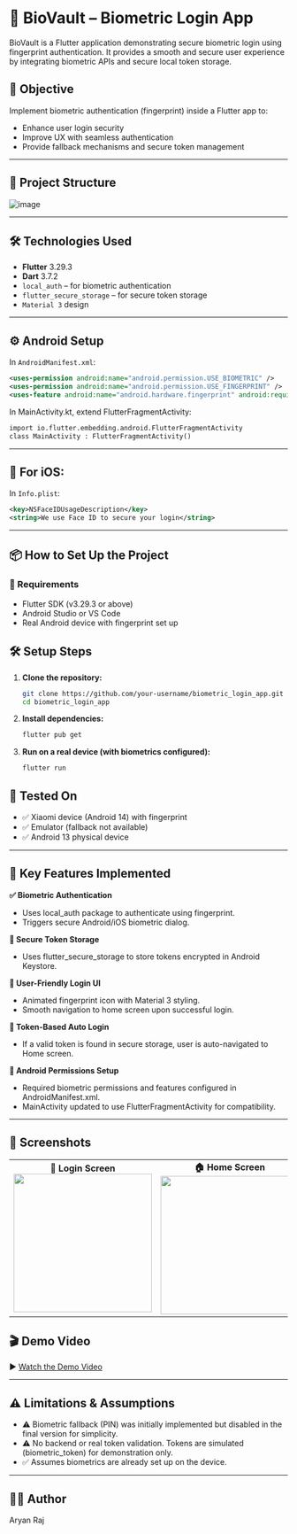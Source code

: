 # 🔐 BioVault – Biometric Login App 

BioVault is a Flutter application demonstrating secure biometric login using fingerprint authentication. It provides a smooth and secure user experience by integrating biometric APIs and secure local token storage.

## 🎯 Objective

Implement biometric authentication (fingerprint) inside a Flutter app to:
- Enhance user login security
- Improve UX with seamless authentication
- Provide fallback mechanisms and secure token management

---

## 📂 Project Structure

![image](https://github.com/user-attachments/assets/4fb45aa0-c4b9-4018-82c8-d80f046a4a15)

---

## 🛠️ Technologies Used

- **Flutter** 3.29.3
- **Dart** 3.7.2
- `local_auth` – for biometric authentication  
- `flutter_secure_storage` – for secure token storage  
- `Material 3` design

---

## ⚙️ Android Setup

In `AndroidManifest.xml`:

```xml
<uses-permission android:name="android.permission.USE_BIOMETRIC" />
<uses-permission android:name="android.permission.USE_FINGERPRINT" />
<uses-feature android:name="android.hardware.fingerprint" android:required="false" />
```

In MainActivity.kt, extend FlutterFragmentActivity:

```xml
import io.flutter.embedding.android.FlutterFragmentActivity
class MainActivity : FlutterFragmentActivity()
```

---

## 🍏 For iOS:

In `Info.plist`:

```xml
<key>NSFaceIDUsageDescription</key>
<string>We use Face ID to secure your login</string>
```

---

## 📦 How to Set Up the Project

### 🔧 Requirements

- Flutter SDK (v3.29.3 or above)
- Android Studio or VS Code
- Real Android device with fingerprint set up
  
## 🛠️ Setup Steps

1. **Clone the repository:**
   ```bash
   git clone https://github.com/your-username/biometric_login_app.git
   cd biometric_login_app
   ```

2. **Install dependencies:**
   ```bash
   flutter pub get
   ```

3. **Run on a real device (with biometrics configured):**
   ```bash
   flutter run
   ```

## 🧪 Tested On

- ✅ Xiaomi device (Android 14) with fingerprint
- ✅ Emulator (fallback not available)
- ✅ Android 13 physical device

---

## 🌟 Key Features Implemented

**✅ Biometric Authentication**
- Uses local_auth package to authenticate using fingerprint.
- Triggers secure Android/iOS biometric dialog.

**🔐 Secure Token Storage**
- Uses flutter_secure_storage to store tokens encrypted in Android Keystore.

**🎨 User-Friendly Login UI**
- Animated fingerprint icon with Material 3 styling.
- Smooth navigation to home screen upon successful login.

**💾 Token-Based Auto Login**
- If a valid token is found in secure storage, user is auto-navigated to Home screen.

**📲 Android Permissions Setup**
- Required biometric permissions and features configured in AndroidManifest.xml.
- MainActivity updated to use FlutterFragmentActivity for compatibility.

---

## 📸 Screenshots

<table>
  <tr>
    <td align="center">
      <strong>🔐 Login Screen</strong><br>
      <img src="https://github.com/user-attachments/assets/8eaf92fc-218b-4b38-a5f3-9a1bff0d9b26" width="250"/>
    </td>
    <td align="center">
      <strong>🏠 Home Screen</strong><br>
      <img src="https://github.com/user-attachments/assets/b3a35444-a5cd-41b8-a374-4e2274bc8812" width="250"/>
    </td>
    <td align="center">
      <strong>✅ Biometric Prompt</strong><br>
      <img src="https://github.com/user-attachments/assets/7bf9aefe-5966-416f-9c9c-00a2dce24e99" width="250"/>
    </td>
  </tr>
</table>

## 🎬 Demo Video

▶️ [Watch the Demo Video](https://drive.google.com/drive/u/0/folders/1eSslX-2pNGM544mSsVYZxhtCN_r5G4KU)

---

## ⚠️ Limitations & Assumptions

- ⚠️ Biometric fallback (PIN) was initially implemented but disabled in the final version for simplicity.
- ⚠️ No backend or real token validation. Tokens are simulated (biometric_token) for demonstration only.
- ✅ Assumes biometrics are already set up on the device.

---

## 👨‍💻 Author
Aryan Raj
